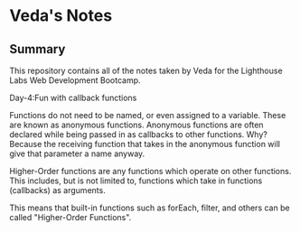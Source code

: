 # Veda's Notes


## Summary 

This repository contains all of the notes taken by Veda for the Lighthouse Labs Web Development Bootcamp.





Day-4:Fun with callback functions


Functions do not need to be named, or even assigned to a variable. These are known as anonymous functions.
Anonymous functions are often declared while being passed in as callbacks to other functions. Why? Because the receiving function that takes in the anonymous function will give that parameter a name anyway.

Higher-Order functions are any functions which operate on other functions.
This includes, but is not limited to, functions which take in functions (callbacks) as arguments.

This means that built-in functions such as forEach, filter, and others can be called "Higher-Order Functions".
